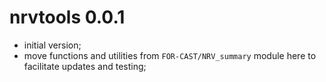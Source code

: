# nrvtools 0.0.1

- initial version;
- move functions and utilities from `FOR-CAST/NRV_summary` module here to facilitate updates and testing;
